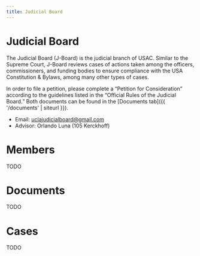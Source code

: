 ```yaml
---
title: Judicial Board
---
```


# Judicial Board

The Judicial Board (J-Board) is the judicial branch of USAC. Similar to the Supreme Court, J-Board reviews cases of actions taken among the officers, commissioners, and funding bodies to ensure compliance with the USA Constitution & Bylaws, among many other types of cases.

In order to file a petition, please complete a <q>Petition for Consideration</q> according to the guidelines listed in the <q>Official Rules of the Judicial Board.</q> Both documents can be found in the [Documents tab]({{ '/documents' | siteurl }}).

- Email: <uclajudicialboard@gmail.com>
- Advisor: Orlando Luna (105 Kerckhoff)


# Members

TODO

# Documents

TODO

# Cases

TODO
